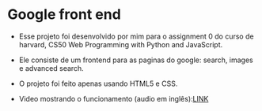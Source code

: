 # Google front end

* Esse projeto foi desenvolvido por mim para o assignment 0 do curso de harvard, CS50 Web Programming with Python and JavaScript.

* Ele consiste de um frontend para as paginas do google: search, images e advanced search.

* O projeto foi feito apenas usando HTML5 e CSS.

* Video mostrando o funcionamento (audio em inglês):[LINK](https://youtu.be/VRTeQ8tAM0Y)
